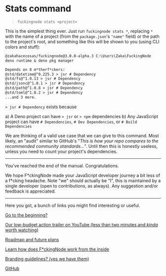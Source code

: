 # Stats command

> `fuckingnode stats <project>`

This is the simplest thing ever. Just run `fuckingnode stats *`, replacing `*` with the name of a project (from the `package.json`'s `"name"` field) or the path to the project's root, and something like this will be shown to you (using CLI colors and stuff):

```txt
@zakahacecosas/fuckingnode@3.0.0-alpha.3 C:\Users\Zaka\FuckingNode
deno runtime & deno pkg manager

Depends on 8 m*therf*ckers:
@std/datetime@^0.225.3 > jsr # Dependency
@std/fs@^1.0.13 > jsr # Dependency
@std/jsonc@^1.0.1 > jsr # Dependency
@std/path@^1.0.8 > jsr # Dependency
@std/toml@^1.0.2 > jsr # Dependency
...and 3 more.
```

`> jsr # Dependency` exists because

a) A Deno project can have `> jsr` or `> npm` dependencies
b) Any JavaScript project can have `# Dependencies`, `# Dev Dependencies`, or `# Build Dependencies`

We are thinking of a valid use case that we can give to this command. Most likely, an "audit" similar to GitHub's "_This is how your repo compares to the recommended community standards..._". Until then this is honestly useless, unless you need to count your project's dependencies.

---

You've reached the end of the manual. Congratulations.

We hope F\*ckingNode made your JavaScript developer journey a bit less of a f\*cking headache. Note "we" should actually be "I", this is maintained by a single developer (open to contributions, as always). Any suggestion and/or feedback is appreciated.

---

Here you got, a bunch of links you might find interesting or useful.

[Go to the beginning?](index.md)

[Our low-budget action trailer on YouTube (less than two minutes and _kinda_ worth watching)](https://youtube.com/watch?v=_lppvGYUXNk)

[Roadmap and future plans](../about/roadmap.md)

[Learn how does F*ckingNode work from the inside](../learn/index.md)

[Branding guidelines? (yes we have them)](../about/branding.md)

[GitHub](https://github.com/ZakaHaceCosas/FuckingNode)
